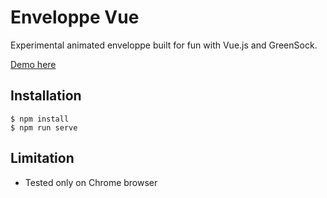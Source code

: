 # Enveloppe Vue

Experimental animated enveloppe built for fun with Vue.js and GreenSock.

[Demo here](http://enveloppe-vue.lyfing.fr)

## Installation

```shell
$ npm install
$ npm run serve
```

## Limitation
- Tested only on Chrome browser